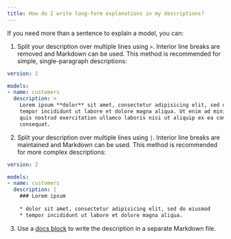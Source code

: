 ```yaml
---
title: How do I write long-form explanations in my descriptions?
---
```

If you need more than a sentence to explain a model, you can:
1. Split your description over multiple lines using `>`. Interior line breaks are removed and Markdown can be used. This method is recommended for simple, single-paragraph descriptions:
```yml
version: 2

models:
- name: customers
  description: >
    Lorem ipsum **dolor** sit amet, consectetur adipisicing elit, sed do eiusmod
    tempor incididunt ut labore et dolore magna aliqua. Ut enim ad minim veniam,
    quis nostrud exercitation ullamco laboris nisi ut aliquip ex ea commodo
    consequat.
```

2. Split your description over multiple lines using `|`. Interior line breaks are maintained and Markdown can be used. This method is recommended for more complex descriptions:
```yml
version: 2

models:
- name: customers
  description: |
    ### Lorem ipsum
    
    * dolor sit amet, consectetur adipisicing elit, sed do eiusmod
    * tempor incididunt ut labore et dolore magna aliqua.
```

3. Use a [docs block](/documentation#using-docs-blocks) to write the description in a separate Markdown file.

